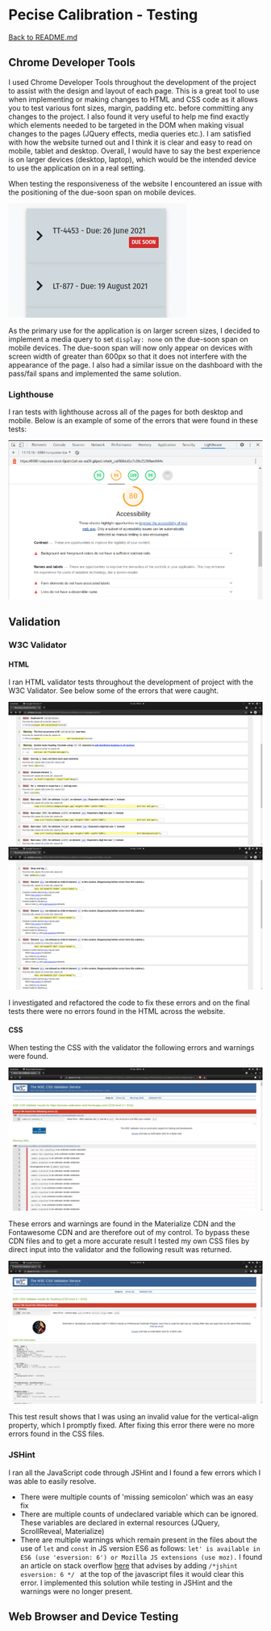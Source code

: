 # Pecise Calibration - Testing

[Back to README.md](README.md)

## Chrome Developer Tools

I used Chrome Developer Tools throughout the development of the project to assist with the design and layout of each page. This is a great tool to use when implementing or making changes to HTML and CSS code as it allows you to test various font sizes, margin, padding etc. before committing any changes to the project. I also found it very useful to help me find exactly which elements needed to be targeted in the DOM when making visual changes to the pages (JQuery effects, media queries etc.). I am satisfied with how the website turned out and I think it is clear and easy to read on mobile, tablet and desktop. Overall, I would have to say the best experience is on larger devices (desktop, laptop), which would be the intended device to use the application on in a real setting.

When testing the responsiveness of the website I encountered an issue with the positioning of the due-soon span on mobile devices. 

![crome-dev-1](assets/images/testing-images/chrome-dev-1.png)

As the primary use for the application is on larger screen sizes, I decided to implement a media query to set `display: none` on the due-soon span on mobile devices. The due-soon span will now only appear on devices with screen width of greater than 600px so that it does not interfere with the appearance of the page. I also had a similar issue on the dashboard with the pass/fail spans and implemented the same solution.

### Lighthouse 

I ran tests with lighthouse across all of the pages for both desktop and mobile. Below is an example of some of the errors that were found in these tests:

![lighthouse-1](assets/images/testing-images/lighthouse-1.png)

## Validation

### W3C Validator

#### HTML

I ran HTML validator tests throughout the development of project with the W3C Validator. See below some of the errors that were caught.

![W3C-html-1](assets/images/testing-images/W3C-html-1.png)
![W3C-html-2](assets/images/testing-images/W3C-html-2.png)

I investigated and refactored the code to fix these errors and on the final tests there were no errors found in the HTML across the website.

#### CSS

When testing the CSS with the validator the following errors and warnings were found.

![W3C-css-1](assets/images/testing-images/W3C-css-1.png)

These errors and warnings are found in the Materialize CDN and the Fontawesome CDN and are therefore out of my control. To bypass these CDN files and to get a more accurate result I tested my own CSS files by direct input into the validator and the following result was returned.

![W3C-css-2](assets/images/testing-images/W3C-css-2.png)

This test result shows that I was using an invalid value for the vertical-align property, which I promptly fixed. After fixing this error there were no more errors found in the CSS files.

### JSHint

I ran all the JavaScript code through JSHint and I found a few errors which I was able to easily resolve.

- There were multiple counts of 'missing semicolon' which was an easy fix
- There are multiple counts of undeclared variable which can be ignored. These variables are declared in external resources (JQuery, ScrollReveal, Materialize)
- There are multiple warnings which remain present in the files about the use of `let` and `const` in JS version ES6 as follows: `let' is available in ES6 (use 'esversion: 6') or Mozilla JS extensions (use moz).` I found an article on stack overflow [here](https://stackoverflow.com/questions/27441803/why-does-jshint-throw-a-warning-if-i-am-using-const) that advises by adding `/*jshint esversion: 6 */ ` at the top of the javascript files it would clear this error. I implemented this solution while testing in JSHint and the warnings were no longer present.

## Web Browser and Device Testing